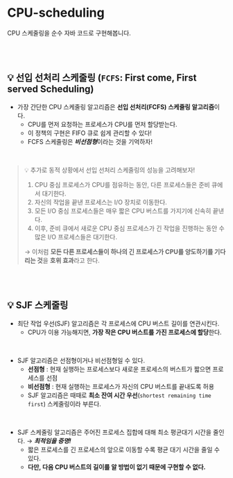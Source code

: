 # CPU-scheduling
CPU 스케줄링을 순수 자바 코드로 구현해봅니다.

<br/>

<br/>

## 💡 선입 선처리 스케줄링 (`FCFS`: First come, First served Scheduling)

- 가장 간단한 CPU 스케줄링 알고리즘은 **선입 선처리(FCFS) 스케줄링 알고리즘**이다.
    - CPU를 먼저 요청하는 프로세스가 CPU를 먼저 할당받는다.
    - 이 정책의 구현은 FIFO 큐로 쉽게 관리할 수 있다!
    - FCFS 스케줄링은 ***비선점형***이라는 것을 기억하자!

<br/>

> 💡 추가로 동적 상황에서 선입 선처리 스케줄링의 성능을 고려해보자!
> 1. CPU 중심 프로세스가 CPU를 점유하는 동안, 다른 프로세스들은 준비 큐에서 대기한다.
> 2. 자신의 작업을 끝낸 프로세스는 I/O 장치로 이동한다.
> 3. 모든 I/O 중심 프로세스들은 매우 짧은 CPU 버스트를 가지기에 신속히 끝낸다.
> 4. 이후, 준비 큐에서 새로운 CPU 중심 프로세스가 긴 작업을 진행하는 동안 수많은 I/O 프로세스들은 대기한다.
>
> 
> → 이처럼 **모든 다른 프로세스들이 하나의 긴 프로세스가 CPU를 양도하기를 기다리는 것**을 **호위 효과**라고 한다.

<br/>

<br/>

## 💡 SJF 스케줄링

- 최단 작업 우선(SJF) 알고리즘은 각 프로세스에 CPU 버스트 길이를 연관시킨다.
    - CPU가 이용 가능해지면, **가장 작은 CPU 버스트를 가진 프로세스에 할당**한다.

<br/>

- SJF 알고리즘은 선점형이거나 비선점형일 수 있다.
    - **선점형** : 현재 실행하는 프로세스보다 새로운 프로세스의 버스트가 짧으면 프로세스를 선점
    - **비선점형** : 현재 실행하는 프로세스가 자신의 CPU 버스트를 끝내도록 허용
    - SJF 알고리즘은 때때로 **최소 잔여 시간 우선**(`shortest remaining time first`) 스케줄링이라 부른다.

<br/>

- SJF 스케줄링 알고리즘은 주어진 프로세스 집합에 대해 최소 평균대기 시간을 줄인다. → ***최적임을 증명!***
    - 짧은 프로세스를 긴 프로세스의 앞으로 이동할 수록 평균 대기 시간을 줄일 수 있다.
    - **다만, 다음 CPU 버스트의 길이를 알 방법이 없기 때문에 구현할 수 없다.**

<br/>

<br/>